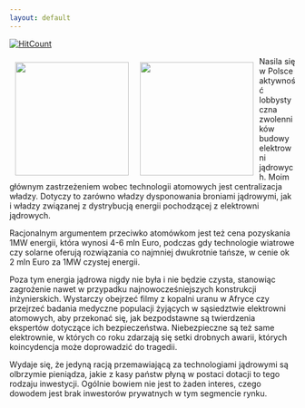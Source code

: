 ```yaml
---
layout: default
---
```


[![HitCount](http://hits.dwyl.io/czystakraina/{{page.url}}.svg)](http://hits.dwyl.io/czystakraina/{{page.url}})

<p><img src="{{site.baseurl}}\articles\pictures\465.atomowka.jpg" align="left" style="margin: 10px 10px" width="200"><p><img src="{{site.baseurl}}\articles\pictures\.jpg" align="left" style="margin: 10px 10px" width="200"><!--19-->
Nasila się w Polsce aktywność lobbystyczna zwolenników budowy elektrowni jądrowych. Moim głównym zastrzeżeniem wobec technologii atomowych jest centralizacja władzy. Dotyczy to zarówno władzy dysponowania broniami jądrowymi, jak i władzy związanej z dystrybucją energii pochodzącej z elektrowni jądrowych.</p><p>Racjonalnym argumentem przeciwko atomówkom jest też cena pozyskania 1MW energii, która wynosi 4-6 mln Euro, podczas gdy technologie wiatrowe czy solarne oferują rozwiązania co najmniej dwukrotnie tańsze, w cenie ok 2 mln Euro za 1MW czystej energii.</p><p>Poza tym energia jądrowa nigdy nie była i nie będzie czysta, stanowiąc zagrożenie nawet w przypadku najnowocześniejszych konstrukcji inżynierskich. Wystarczy obejrzeć filmy z kopalni uranu w Afryce czy przejrzeć badania medyczne populacji żyjących w sąsiedztwie elektrowni atomowych, aby przekonać się, jak bezpodstawne są twierdzenia ekspertów dotyczące ich bezpieczeństwa. Niebezpieczne są też same elektrownie, w których co roku zdarzają się setki drobnych awarii, których koincydencja może doprowadzić do tragedii.</p><p>Wydaje się, że jedyną racją przemawiającą za technologiami jądrowymi są olbrzymie pieniądza, jakie z kasy państw płyną w postaci dotacji to tego rodzaju inwestycji. Ogólnie bowiem nie jest to żaden interes, czego dowodem jest brak inwestorów prywatnych w tym segmencie rynku.</p>